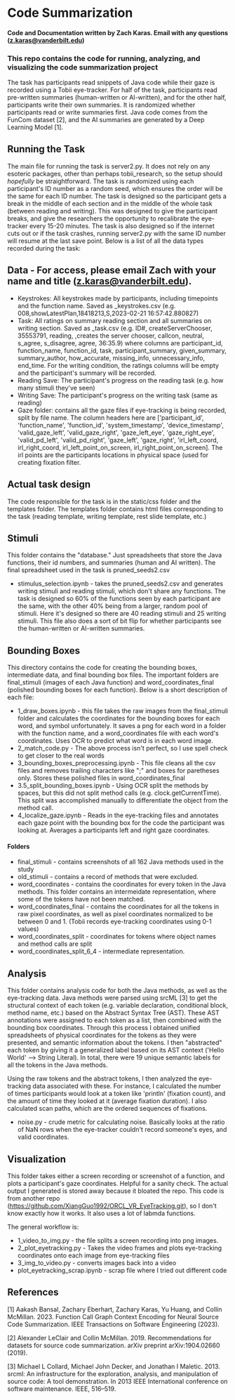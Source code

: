 # Code Summarization
#### Code and Documentation written by Zach Karas. Email with any questions (z.karas@vanderbilt.edu)
### This repo contains the code for running, analyzing, and visualizing the code summarization project
The task has participants read snippets of Java code while their gaze is recorded using a Tobii eye-tracker. For half of the task, participants read pre-written summaries (human-written or AI-written), and for the other half, participants write their own summaries. It is randomized whether participants read or write summaries first. Java code comes from the FunCom dataset [2], and the AI summaries are generated by a Deep Learning Model [1]. 

## Running the Task
The main file for running the task is server2.py. It does not rely on any esoteric packages, other than perhaps tobii_research, so the setup should *hopefully* be straightforward. The task is randomized using each participant's ID number as a random seed, which ensures the order will be the same for each ID number. The task is designed so the participant gets a break in the middle of each section and in the middle of the whole task (between reading and writing). This was designed to give the participant breaks, and give the researchers the opportunity to recalibrate the eye-tracker every 15-20 minutes. 
The task is also designed so if the internet cuts out or if the task crashes, running server2.py with the same ID number will resume at the last save point. 
Below is a list of all the data types recorded during the task:

## Data - For access, please email Zach with your name and title (z.karas@vanderbilt.edu).
* Keystrokes: All keystrokes made by participants, including timepoints and the function name. Saved as <idnum>_keystrokes.csv (e.g. 008,showLatestPlan,18418213,S,2023-02-21 16:57:42.880827)
* Task: All ratings on summary reading section and all summaries on writing section. Saved as <idnum>_task.csv (e.g. ID#,	createServerChooser, 35553791,	reading,		 ,creates the server chooser, callcon,	neutral,	s_agree,	s_disagree,	agree,	36:35.9) where columns are participant_id, function_name, function_id, task, participant_summary, given_summary, summary_author, how_accurate, missing_info, unnecessary_info, end_time. For the writing condition, the ratings columns will be empty and the participant's summary will be recorded.
* Reading Save: The participant's progress on the reading task (e.g. how many stimuli they've seen)
* Writing Save: The participant's progress on the writing task (same as reading)
* Gaze folder: contains all the gaze files if eye-tracking is being recorded, split by file name. The column headers here are ['participant_id', 'function_name', 'function_id', 'system_timestamp', 'device_timestamp', 'valid_gaze_left', 'valid_gaze_right', 'gaze_left_eye', 'gaze_right_eye', 'valid_pd_left', 'valid_pd_right', 'gaze_left', 'gaze_right', 'irl_left_coord, irl_right_coord, irl_left_point_on_screen, irl_right_point_on_screen].
The irl points are the participants locations in physical space (used for creating fixation filter.

## Actual task design
The code responsible for the task is in the static/css folder and the templates folder. The templates folder contains html files corresponding to the task (reading template, writing template, rest slide template, etc.)

## Stimuli
This folder contains the "database." Just spreadsheets that store the Java functions, their id numbers, and summaries (human and AI written). The final spreadsheet used in the task is pruned_seeds2.csv
* stimulus_selection.ipynb - takes the pruned_seeds2.csv and generates writing stimuli and reading stimuli, which don't share any functions. The task is designed so 60% of the functions seen by each participant are the same, with the other 40% being from a larger, random pool of stimuli. Here it's designed so there are 40 reading stimuli and 25 writing stimuli. This file also does a sort of bit flip for whether participants see the human-written or AI-written summaries.

## Bounding Boxes
This directory contains the code for creating the bounding boxes, intermediate data, and final bounding box files. The important folders are final_stimuli (images of each Java function) and word_coordinates_final (polished bounding boxes for each function). Below is a short description of each file:
* 1_draw_boxes.ipynb - this file takes the raw images from the final_stimuli folder and calculates the coordinates for the bounding boxes for each word, and symbol unfortunately. It saves a png for each word in a folder with the function name, and a word_coordinates file with each word's coordinates. Uses OCR to predict what word is in each word image. 
* 2_match_code.py - The above process isn't perfect, so I use spell check to get closer to the real words
* 3_bounding_boxes_preprocessing.ipynb - This file cleans all the csv files and removes trailing characters like ";" and boxes for paretheses only. Stores these polished files in word_coordinates_final
* 3.5_split_bounding_boxes.ipynb - Using OCR split the methods by spaces, but this did not split method calls (e.g. clock.getCurrentTime). This split was accomplished manually to differentiate the object from the method call.
* 4_localize_gaze.ipynb - Reads in the eye-tracking files and annotates each gaze point with the bounding box for the code the participant was looking at. Averages a participants left and right gaze coordinates.
#### Folders
* final_stimuli - contains screenshots of all 162 Java methods used in the study
* old_stimuli - contains a record of methods that were excluded.
* word_coordinates - contains the coordinates for every token in the Java methods. This folder contains an intermeidate representation, where some of the tokens have not been matched.
* word_coordinates_final - contains the coordinates for all the tokens in raw pixel coordinates, as well as pixel coordinates normalized to be between 0 and 1. (Tobii records eye-tracking coordinates using 0-1 values)
* word_coordinates_split - coordinates for tokens where object names and method calls are split
* word_coordinates_split_6_4 - intermediate representation.

## Analysis
This folder contains analysis code for both the Java methods, as well as the eye-tracking data. Java methods were parsed using srcML [3] to get the structural context of each token (e.g. variable declaration, conditional block, method name, etc.) based on the Abstract Syntax Tree (AST). These AST annotations were assigned to each token as a list, then combined with the bounding box coordinates. Through this process I obtained unified spreadsheets of physical coordinates for the tokens as they were presented, and semantic information about the tokens. I then "abstracted" each token by giving it a generalized label based on its AST context ('Hello World' --> String Literal). In total, there were 19 unique semantic labels for all the tokens in the Java methods. 

Using the raw tokens and the abstract tokens, I then analyzed the eye-tracking data associated with these. For instance, I calculated the number of times participants would look at a token like 'println' (fixation count), and the amount of time they looked at it (average fixation duration). I also calculated scan paths, which are the ordered sequences of fixations. 
* noise.py - crude metric for calculating noise. Basically looks at the ratio of NaN rows  when the eye-tracker couldn't record someone's eyes, and valid coordinates.




## Visualization
This folder takes either a screen recording or screenshot of a function, and plots a participant's gaze coordinates. Helpful for a sanity check. The actual output I generated is stored away because it bloated the repo. This code is from another repo (https://github.com/XiangGuo1992/ORCL_VR_EyeTracking.git), so I don't know exactly how it works. It also uses a lot of labmda functions.

The general workflow is:
* 1_video_to_img.py - the file splits a screen recording into png images.  
* 2_plot_eyetracking.py - Takes the video frames and plots eye-tracking coordinates onto each image from eye-tracking files
* 3_img_to_video.py - converts images back into a video
* plot_eyetracking_scrap.ipynb - scrap file where I tried out different code

## References
[1] Aakash Bansal, Zachary Eberhart, Zachary Karas, Yu Huang, and Collin McMillan. 2023. Function Call Graph Context Encoding for Neural Source
Code Summarization. IEEE Transactions on Software Engineering (2023).

[2] Alexander LeClair and Collin McMillan. 2019. Recommendations for datasets for source code summarization. arXiv preprint arXiv:1904.02660 (2019).

[3] Michael L Collard, Michael John Decker, and Jonathan I Maletic. 2013. srcml: An infrastructure for the exploration, analysis, and manipulation of
source code: A tool demonstration. In 2013 IEEE International conference on software maintenance. IEEE, 516–519.

